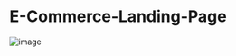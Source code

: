 ﻿# E-Commerce-Landing-Page
![image](https://github.com/sanjanalad99/E-Commerce-Landing-Page/assets/133920285/22d3fb36-0513-4567-8c47-cb95e1bcc190)
